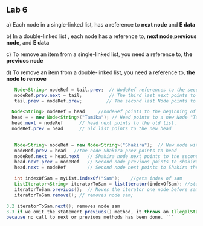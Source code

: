 ## Lab 6

a) Each node in a single-linked list, has a reference to **next node** and **E data**

b) In a double-linked list , each node has a reference to, **next node**,**previous node**, and **E data**

c) To remove an item from a single-linked list, you need a reference to, **the previuos node**

d) To remove an item from a double-linked list, you need a reference to, **the node to remove**


```java
   Node<String> nodeRef = tail.prev;  // NodeRef references to the second last node Temp node
   nodeRef.prev.next = tail;          // The third last next points to tail
   tail.prev = nodeRef.prev;         // The second last Node points to the third last Node. The second last node is removed.

```


```java
  Node<String> nodeRef = head     //nodeRef points to the beginning of the list
  head = = new Node<String>("Tamika"); // Head points to a new Node "Tamika"
  head.next = nodeRef      // head next points to the old list.
  nodeRef.prev = head      // old list points to the new head
  
```


```java
   Node<String> nodeRef = new Node<String>("Shakira");  // New node with the data "Shakira"
   nodeRef.prev = head   //the node Shakira prev points to head
   nodeRef.next = head.next   // Shakira node next points to the second elemnt of the list
   head.next.prev = nodeRef   // Second node previuos points to shakira
   head.next = nodeRef        // Second node next points to Shakira the operations makes shakira the second node of the list. 
```



```java
   int indexOfSam = myList.indexOf("Sam");    //gets index of sam
   ListIterator<String> iteratorToSam = listIterator(indexOfSam); //starts the iterator class at index sam
   iteratorToSam.previuos();  // Moves the iterator one node before sam
   iteratorToSam.remove(); // removes node sam;
```



```java
3.2 iteratorToSam.next(); removes node sam
3.3 if we omit the statement previuos() method, it throws an IllegalStateException.
because no call to next or previuos methods has been done. ```











